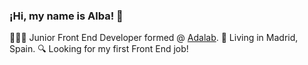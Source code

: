 ### ¡Hi, my name is Alba! 👋

👩🏻‍💻 Junior Front End Developer formed @ [Adalab](https://adalab.es/).
🏡 Living in Madrid, Spain.
🔍 Looking for my first Front End job!


